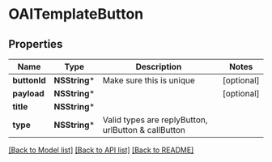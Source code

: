 # OAITemplateButton

## Properties
Name | Type | Description | Notes
------------ | ------------- | ------------- | -------------
**buttonId** | **NSString*** | Make sure this is unique | [optional] 
**payload** | **NSString*** |  | [optional] 
**title** | **NSString*** |  | 
**type** | **NSString*** | Valid types are replyButton, urlButton &amp; callButton | 

[[Back to Model list]](../README.md#documentation-for-models) [[Back to API list]](../README.md#documentation-for-api-endpoints) [[Back to README]](../README.md)


